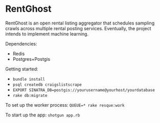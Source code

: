 # RentGhost

RentGhost is an open rental listing aggregator that schedules sampling crawls across multiple rental posting services. Eventually, the project intends to implement machine learning. 

Dependencies:
- Redis
- Postgres+Postgis

Getting started:
 - `bundle install`
 - `psql createdb craigslistscrape`
 - `EXPORT SINATRA_DB=postgis://yourusername@yourhost/yourdatabase`
 - `rake db:migrate`

To set up the worker process:
`QUEUE=* rake resque:work`

To start up the app:
`shotgun app.rb`